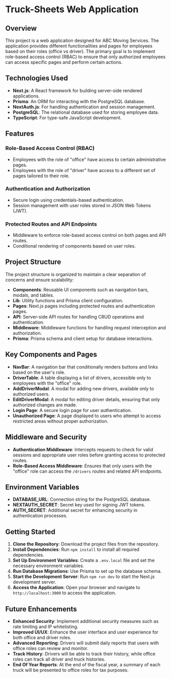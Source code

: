 # Truck-Sheets Web Application

## Overview

This project is a web application designed for ABC Moving Services. The application provides different functionalities and pages for employees based on their roles (office vs driver). The primary goal is to implement role-based access control (RBAC) to ensure that only authorized employees can access specific pages and perform certain actions.

## Technologies Used

- **Next.js**: A React framework for building server-side rendered applications.
- **Prisma**: An ORM for interacting with the PostgreSQL database.
- **NextAuth.js**: For handling authentication and session management.
- **PostgreSQL**: The relational database used for storing employee data.
- **TypeScript**: For type-safe JavaScript development.

## Features

### Role-Based Access Control (RBAC)

- Employees with the role of "office" have access to certain administrative pages.
- Employees with the role of "driver" have access to a different set of pages tailored to their role.

### Authentication and Authorization

- Secure login using credentials-based authentication.
- Session management with user roles stored in JSON Web Tokens (JWT).

### Protected Routes and API Endpoints

- Middleware to enforce role-based access control on both pages and API routes.
- Conditional rendering of components based on user roles.

## Project Structure

The project structure is organized to maintain a clear separation of concerns and ensure scalability:

- **Components**: Reusable UI components such as navigation bars, modals, and tables.
- **Lib**: Utility functions and Prisma client configuration.
- **Pages**: Next.js pages including protected routes and authentication pages.
- **API**: Server-side API routes for handling CRUD operations and authentication.
- **Middleware**: Middleware functions for handling request interception and authorization.
- **Prisma**: Prisma schema and client setup for database interactions.

## Key Components and Pages

- **NavBar**: A navigation bar that conditionally renders buttons and links based on the user's role.
- **DriverTable**: A table displaying a list of drivers, accessible only to employees with the "office" role.
- **AddDriverModal**: A modal for adding new drivers, available only to authorized users.
- **EditDriverModal**: A modal for editing driver details, ensuring that only authorized changes are made.
- **Login Page**: A secure login page for user authentication.
- **Unauthorized Page**: A page displayed to users who attempt to access restricted areas without proper authorization.

## Middleware and Security

- **Authentication Middleware**: Intercepts requests to check for valid sessions and appropriate user roles before granting access to protected routes.
- **Role-Based Access Middleware**: Ensures that only users with the "office" role can access the `/drivers` routes and related API endpoints.

## Environment Variables

- **DATABASE_URL**: Connection string for the PostgreSQL database.
- **NEXTAUTH_SECRET**: Secret key used for signing JWT tokens.
- **AUTH_SECRET**: Additional secret for enhancing security in authentication processes.

## Getting Started

1. **Clone the Repository**: Download the project files from the repository.
2. **Install Dependencies**: Run `npm install` to install all required dependencies.
3. **Set Up Environment Variables**: Create a `.env.local` file and set the necessary environment variables.
4. **Run Database Migrations**: Use Prisma to set up the database schema.
5. **Start the Development Server**: Run `npm run dev` to start the Next.js development server.
6. **Access the Application**: Open your browser and navigate to `http://localhost:3000` to access the application.

## Future Enhancements

- **Enhanced Security**: Implement additional security measures such as rate limiting and IP whitelisting.
- **Improved UI/UX**: Enhance the user interface and user experience for both office and driver roles.
- **Advanced Reporting**: Drivers will submit daily reports that users with office roles can review and monitor.
- **Track History**: Drivers will be able to track their history, while office roles can track all driver and truck histories.
- **End Of Year Reports**: At the end of the fiscal year, a summary of each truck will be presented to office roles for tax purposes.

